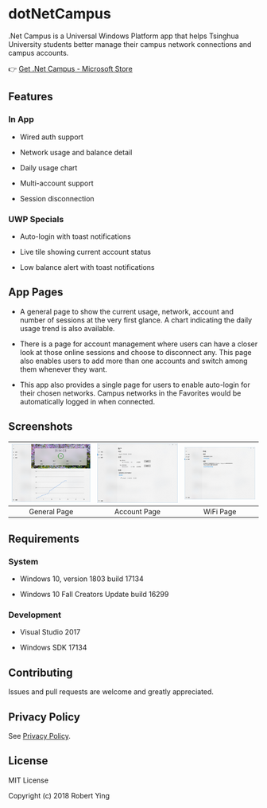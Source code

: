 # dotNetCampus

.Net Campus is a Universal Windows Platform app that helps Tsinghua University students better manage their campus network connections and campus accounts.

👉 [Get .Net Campus - Microsoft Store](https://www.microsoft.com/store/productId/9PDVWNT4K1MW)

## Features

### In App

* Wired auth support

* Network usage and balance detail

* Daily usage chart

* Multi-account support

* Session disconnection

### UWP Specials

* Auto-login with toast notifications

* Live tile showing current account status

* Low balance alert with toast notifications

## App Pages

* A general page to show the current usage, network, account and number of sessions at the very first glance. A chart indicating the daily usage trend is also available.

* There is a page for account management where users can have a closer look at those online sessions and choose to disconnect any. This page also enables users to add more than one accounts and switch among them whenever they want.

* This app also provides a single page for users to enable auto-login for their chosen networks. Campus networks in the Favorites would be automatically logged in when connected.

## Screenshots

| ![General Page](Screenshots/GeneralPage.png) | ![Account Page](Screenshots/AccountPage.png) | ![WiFi Page](Screenshots/WiFiPage.png) |
| :------------------------------------------: | :------------------------------------------: | :------------------------------------: |
|                 General Page                 |                 Account Page                 |               WiFi Page                |

## Requirements

### System

* Windows 10, version 1803 build 17134

* Windows 10 Fall Creators Update build 16299

### Development

* Visual Studio 2017

* Windows SDK 17134

## Contributing

Issues and pull requests are welcome and greatly appreciated.

## Privacy Policy

See [Privacy Policy](PRIVACYPOLICY.md).

## License

MIT License

Copyright (c) 2018 Robert Ying
